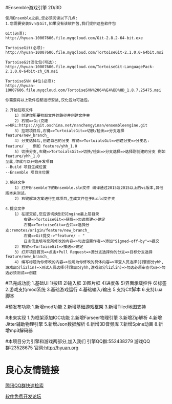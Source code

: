 #Ensemble游戏引擎 2D/3D
	
    使用Ensemble之前,您必须阅读以下几点:
    1.您需要安装Svn与Git,如果没有该软件包,我们提供这些软件包

    Git(必须):
    http://hyuan-10007606.file.myqcloud.com/Git-2.8.2-64-bit.exe

    TortoiseGit(必须):
    http://hyuan-10007606.file.myqcloud.com/TortoiseGit-2.1.0.0-64bit.msi

    TortoiseGit汉化包(可选):
    http://hyuan-10007606.file.myqcloud.com/TortoiseGit-LanguagePack-2.1.0.0-64bit-zh_CN.msi

    TortoiseSVN 64位(必须):
    http://hyuan-10007606.file.myqcloud.com/TortoiseSVN%2064%E4%BD%8D_1.8.7.25475.msi

    你需要将以上软件包都进行安装,汉化包为可选包。
    
    2.开始拉取文件
        1) 创建你所要拉取文件的路径并创建文件夹
        2) 右键=>Git克隆=>URL:https://git.oschina.net/nanchengyinan/ensembleengine.git
        3) 拉取项目后,右键=>TurtoialsGit=>切换/检出=>分支选择 feature/new_branch_ 
        4) 分支选择后,创建自己的分支 右键=>TortoialsGit=>创建分支=>分支名: feature/ _  例如 feature/yhh_1.0
        5) 切换分支,右键=>TortoialsGit=>切换/检出=>分支选择=>选择刚创建的分支 例如 feature/yhh_1.0
    至此,你就可以开始开发项目
    --Build 项目生成位置
    --Ensemble 项目主位置

    3.编译文件
        1) 打开Ensemble下的Ensemble.sln文件 编译通过2015及2015以上的vs版本,其他版本未测试。
        2) 右键解决方案进行生成项目,生成文件位于Build文件夹
    
    4.提交文件
        1) 在提交前,您应该切换到ESEngine最上层目录
            右键=>TortoiseGit=>获取=>勾选修建=>确定
            右键=>TortoiseGit=>合并=>选择分支:remotes/origin/feature/new_branch_ 
            右键=>Git提交->"feature/ - "
            日志信息填写您所修改的内容=>勾选设置作者=>添加"Signed-off-by"=>提交
        2) 右键=>TortoiseGit=>推送=>确定
        3) 打开项目首页=>点击+Pull Request=>源分支选择你的分支=>目标分支选择 feature/new_branch_ 
        4) 编写标题为你修改的内容=>说明为你修改的具体内容=>审查人员选择(引擎部分yhh,游戏部分li2lin)=>测试人员选择(引擎部分yhh,游戏部分li2lin)=>勾选必须审查代码=>勾选必须测试=>创建

#已完成功能
    1.基础UI
        1)按钮
        2)输入框
        3)图片框
        4)进度条
        5)界面承载控件
        6)标签
    2.游戏支持mod系统
    3.基础游戏运行
    4.基础输入/输出
    5.支持C#脚本
    6.支持Lua脚本

#预发布功能
    1.新增mod功能
    2.新增基础游戏框架
    3.新增Tiled地图支持

#未来实现
    1.为框架添加IOC功能
    2.新增Farseer物理引擎
    3.新增Zip解析
    4.新增Jitter辅助物理引擎
    5.新增Json数据解析
    6.新增3D音频库
    7.新增Spine动画
    8.新增mp3解码器

#本项目分为引擎和游戏两部分,加入我们
    引擎QQ群:552438279   游戏QQ群:23528675
    官网:http://hyuan.org



 # 良心友情链接

[腾讯QQ群快速检索](http://u.720life.cn/s/8cf73f7c)

[软件免费开发论坛](http://u.720life.cn/s/bbb01dc0)